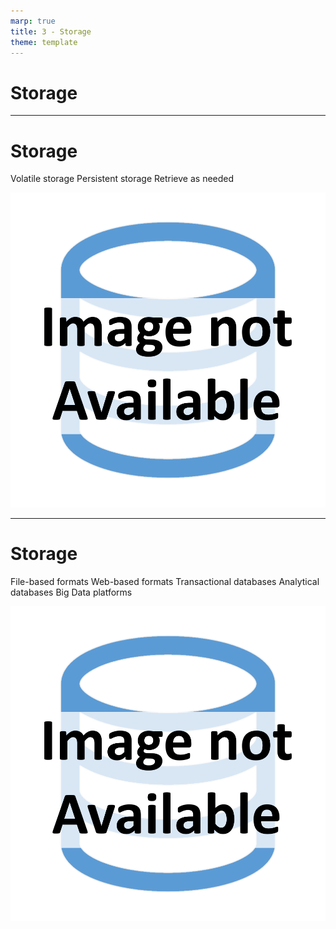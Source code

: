 ```yaml
---
marp: true
title: 3 - Storage
theme: template
---
```


<!-- _class: title-only -->

# Storage

---

<!-- _class: title-two-content-left-center -->

# Storage

Volatile storage
Persistent storage
Retrieve as needed

![image An icon of a database in a flat minimalist style](images/placeholder.png)

---

<!-- _class: title-two-content-left-center -->

# Storage

File-based formats
Web-based formats
Transactional databases
Analytical databases
Big Data platforms

![image An icon of a database in a flat minimalist style](images/placeholder.png)


